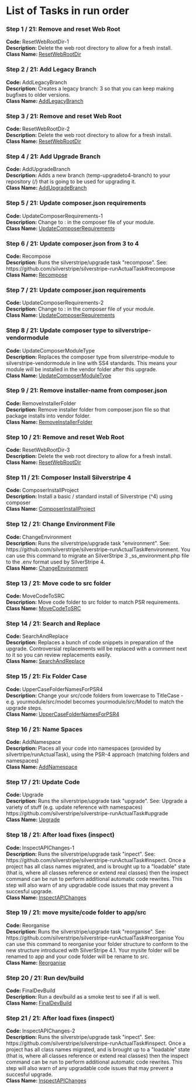 <h1>List of Tasks in run order</h1><h3>Step 1 / 21: Remove and reset Web Root</h3><p><strong>Code: </strong>ResetWebRootDir-1<br /><strong>Description: </strong>
            Delete the web root directory to allow for a fresh install.<br /><strong>Class Name: </strong><a href="https://github.com/sunnysideup/silverstripe-upgrade_to_silverstripe_4/tree/master/src/Tasks/IndividualTasks/ResetWebRootDir.php">ResetWebRootDir</a></p><h3>Step 2 / 21: Add Legacy Branch</h3><p><strong>Code: </strong>AddLegacyBranch<br /><strong>Description: </strong>
            Creates a legacy branch: 3 so that you
            can keep making bugfixes to older versions.<br /><strong>Class Name: </strong><a href="https://github.com/sunnysideup/silverstripe-upgrade_to_silverstripe_4/tree/master/src/Tasks/IndividualTasks/AddLegacyBranch.php">AddLegacyBranch</a></p><h3>Step 3 / 21: Remove and reset Web Root</h3><p><strong>Code: </strong>ResetWebRootDir-2<br /><strong>Description: </strong>
            Delete the web root directory to allow for a fresh install.<br /><strong>Class Name: </strong><a href="https://github.com/sunnysideup/silverstripe-upgrade_to_silverstripe_4/tree/master/src/Tasks/IndividualTasks/ResetWebRootDir.php">ResetWebRootDir</a></p><h3>Step 4 / 21: Add Upgrade Branch</h3><p><strong>Code: </strong>AddUpgradeBranch<br /><strong>Description: </strong>
            Adds a new branch (temp-upgradeto4-branch) to your
            repository (/)
            that is going to be used for upgrading it.<br /><strong>Class Name: </strong><a href="https://github.com/sunnysideup/silverstripe-upgrade_to_silverstripe_4/tree/master/src/Tasks/IndividualTasks/AddUpgradeBranch.php">AddUpgradeBranch</a></p><h3>Step 5 / 21: Update composer.json requirements</h3><p><strong>Code: </strong>UpdateComposerRequirements-1<br /><strong>Description: </strong>
            Change  to :
            in the composer file of your module.<br /><strong>Class Name: </strong><a href="https://github.com/sunnysideup/silverstripe-upgrade_to_silverstripe_4/tree/master/src/Tasks/IndividualTasks/UpdateComposerRequirements.php">UpdateComposerRequirements</a></p><h3>Step 6 / 21: Update composer.json from 3 to 4</h3><p><strong>Code: </strong>Recompose<br /><strong>Description: </strong>
            Runs the silverstripe/upgrade task "recompose". See:
            https://github.com/silverstripe/silverstripe-runActualTask#recompose<br /><strong>Class Name: </strong><a href="https://github.com/sunnysideup/silverstripe-upgrade_to_silverstripe_4/tree/master/src/Tasks/IndividualTasks/Recompose.php">Recompose</a></p><h3>Step 7 / 21: Update composer.json requirements</h3><p><strong>Code: </strong>UpdateComposerRequirements-2<br /><strong>Description: </strong>
            Change  to :
            in the composer file of your module.<br /><strong>Class Name: </strong><a href="https://github.com/sunnysideup/silverstripe-upgrade_to_silverstripe_4/tree/master/src/Tasks/IndividualTasks/UpdateComposerRequirements.php">UpdateComposerRequirements</a></p><h3>Step 8 / 21: Update composer type to silverstripe-vendormodule </h3><p><strong>Code: </strong>UpdateComposerModuleType<br /><strong>Description: </strong>
            Replaces the composer type from silverstripe-module to silverstripe-vendormodule in line with SS4 standards.
            This means your module will be installed in the vendor folder after this upgrade.<br /><strong>Class Name: </strong><a href="https://github.com/sunnysideup/silverstripe-upgrade_to_silverstripe_4/tree/master/src/Tasks/IndividualTasks/UpdateComposerModuleType.php">UpdateComposerModuleType</a></p><h3>Step 9 / 21: Remove installer-name from composer.json</h3><p><strong>Code: </strong>RemoveInstallerFolder<br /><strong>Description: </strong>
            Remove installer folder from composer.json file so that package
            installs into vendor folder.<br /><strong>Class Name: </strong><a href="https://github.com/sunnysideup/silverstripe-upgrade_to_silverstripe_4/tree/master/src/Tasks/IndividualTasks/RemoveInstallerFolder.php">RemoveInstallerFolder</a></p><h3>Step 10 / 21: Remove and reset Web Root</h3><p><strong>Code: </strong>ResetWebRootDir-3<br /><strong>Description: </strong>
            Delete the web root directory to allow for a fresh install.<br /><strong>Class Name: </strong><a href="https://github.com/sunnysideup/silverstripe-upgrade_to_silverstripe_4/tree/master/src/Tasks/IndividualTasks/ResetWebRootDir.php">ResetWebRootDir</a></p><h3>Step 11 / 21: Composer Install Silverstripe 4</h3><p><strong>Code: </strong>ComposerInstallProject<br /><strong>Description: </strong>
            Install a basic / standard install of Silverstripe (^4)
            using composer<br /><strong>Class Name: </strong><a href="https://github.com/sunnysideup/silverstripe-upgrade_to_silverstripe_4/tree/master/src/Tasks/IndividualTasks/ComposerInstallProject.php">ComposerInstallProject</a></p><h3>Step 12 / 21: Change Environment File</h3><p><strong>Code: </strong>ChangeEnvironment<br /><strong>Description: </strong>
            Runs the silverstripe/upgrade task "environment". See:
            https://github.com/silverstripe/silverstripe-runActualTask#environment.
            You can use this command to migrate an SilverStripe 3 _ss_environment.php
            file to the .env format used by SilverStripe 4.<br /><strong>Class Name: </strong><a href="https://github.com/sunnysideup/silverstripe-upgrade_to_silverstripe_4/tree/master/src/Tasks/IndividualTasks/ChangeEnvironment.php">ChangeEnvironment</a></p><h3>Step 13 / 21: Move code to src folder</h3><p><strong>Code: </strong>MoveCodeToSRC<br /><strong>Description: </strong>
            Move code folder to src folder to match PSR requirements.<br /><strong>Class Name: </strong><a href="https://github.com/sunnysideup/silverstripe-upgrade_to_silverstripe_4/tree/master/src/Tasks/IndividualTasks/MoveCodeToSRC.php">MoveCodeToSRC</a></p><h3>Step 14 / 21: Search and Replace</h3><p><strong>Code: </strong>SearchAndReplace<br /><strong>Description: </strong>
            Replaces a bunch of code snippets in preparation of the upgrade.
            Controversial replacements will be replaced with a comment
            next to it so you can review replacements easily.<br /><strong>Class Name: </strong><a href="https://github.com/sunnysideup/silverstripe-upgrade_to_silverstripe_4/tree/master/src/Tasks/IndividualTasks/SearchAndReplace.php">SearchAndReplace</a></p><h3>Step 15 / 21: Fix Folder Case</h3><p><strong>Code: </strong>UpperCaseFolderNamesForPSR4<br /><strong>Description: </strong>
            Change your src/code folders from lowercase to TitleCase - e.g.
            yourmodule/src/model becomes yourmodule/src/Model to match the upgrade
            steps.<br /><strong>Class Name: </strong><a href="https://github.com/sunnysideup/silverstripe-upgrade_to_silverstripe_4/tree/master/src/Tasks/IndividualTasks/UpperCaseFolderNamesForPSR4.php">UpperCaseFolderNamesForPSR4</a></p><h3>Step 16 / 21: Name Spaces</h3><p><strong>Code: </strong>AddNamespace<br /><strong>Description: </strong>
            Places all your code into namespaces (provided by silvertripe/runActualTask),
            using the PSR-4 approach (matching folders and namespaces)<br /><strong>Class Name: </strong><a href="https://github.com/sunnysideup/silverstripe-upgrade_to_silverstripe_4/tree/master/src/Tasks/IndividualTasks/AddNamespace.php">AddNamespace</a></p><h3>Step 17 / 21: Update Code</h3><p><strong>Code: </strong>Upgrade<br /><strong>Description: </strong>
            Runs the silverstripe/upgrade task "upgrade". See:
            Upgrade a variety of stuff (e.g. update reference with namespaces)
            https://github.com/silverstripe/silverstripe-runActualTask#upgrade<br /><strong>Class Name: </strong><a href="https://github.com/sunnysideup/silverstripe-upgrade_to_silverstripe_4/tree/master/src/Tasks/IndividualTasks/Upgrade.php">Upgrade</a></p><h3>Step 18 / 21: After load fixes (inspect)</h3><p><strong>Code: </strong>InspectAPIChanges-1<br /><strong>Description: </strong>
            Runs the silverstripe/upgrade task "inpect". See:
            https://github.com/silverstripe/silverstripe-runActualTask#inspect.
            Once a project has all class names migrated, and is brought up to a
            "loadable" state (that is, where all classes reference or extend real classes)
            then the inspect command can be run to perform additional automatic code rewrites.
            This step will also warn of any upgradable code issues that may prevent a succesful upgrade.<br /><strong>Class Name: </strong><a href="https://github.com/sunnysideup/silverstripe-upgrade_to_silverstripe_4/tree/master/src/Tasks/IndividualTasks/InspectAPIChanges.php">InspectAPIChanges</a></p><h3>Step 19 / 21: move mysite/code folder to app/src</h3><p><strong>Code: </strong>Reorganise<br /><strong>Description: </strong>
            Runs the silverstripe/upgrade task "reorganise". See:
            https://github.com/silverstripe/silverstripe-runActualTask#reorganise
            You can use this command to reorganise your folder structure to
            conform to the new structure introduced with SilverStripe 4.1.
            Your mysite folder will be renamed to app and your code folder will be rename to src.
            <br /><strong>Class Name: </strong><a href="https://github.com/sunnysideup/silverstripe-upgrade_to_silverstripe_4/tree/master/src/Tasks/IndividualTasks/Reorganise.php">Reorganise</a></p><h3>Step 20 / 21: Run dev/build</h3><p><strong>Code: </strong>FinalDevBuild<br /><strong>Description: </strong>
            Run a dev/build as a smoke test to see if all is well.<br /><strong>Class Name: </strong><a href="https://github.com/sunnysideup/silverstripe-upgrade_to_silverstripe_4/tree/master/src/Tasks/IndividualTasks/FinalDevBuild.php">FinalDevBuild</a></p><h3>Step 21 / 21: After load fixes (inspect)</h3><p><strong>Code: </strong>InspectAPIChanges-2<br /><strong>Description: </strong>
            Runs the silverstripe/upgrade task "inpect". See:
            https://github.com/silverstripe/silverstripe-runActualTask#inspect.
            Once a project has all class names migrated, and is brought up to a
            "loadable" state (that is, where all classes reference or extend real classes)
            then the inspect command can be run to perform additional automatic code rewrites.
            This step will also warn of any upgradable code issues that may prevent a succesful upgrade.<br /><strong>Class Name: </strong><a href="https://github.com/sunnysideup/silverstripe-upgrade_to_silverstripe_4/tree/master/src/Tasks/IndividualTasks/InspectAPIChanges.php">InspectAPIChanges</a></p>